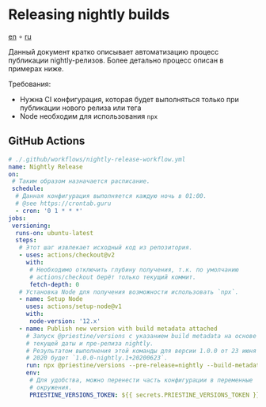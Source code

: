 # Releasing nightly builds

[en](./nightly-release.en.md) ∘ [ru](./nightly-release.ru.md)

Данный документ кратко описывает автоматизацию процесс публикации nightly-релизов. Более детально процесс описан в примерах ниже.

Требования:

- Нужна CI конфигурация, которая будет выполняться только при публикации нового релиза или тега
- Node необходим для использования `npx`

## GitHub Actions

```yml
# ./.github/workflows/nightly-release-workflow.yml
name: Nightly Release
on:
 # Таким образом назначается расписание.
 schedule:
  # Данная конфигурация выполняется каждую ночь в 01:00.
  # @see https://crontab.guru
  - cron: '0 1 * * *'
jobs:
 versioning:
  runs-on: ubuntu-latest
  steps:
   # Этот шаг извлекает исходный код из репозитория.
   - uses: actions/checkout@v2
     with:
      # Необходимо отключить глубину получения, т.к. по умолчанию
      # actions/checkout берёт только текущий коммит.
      fetch-depth: 0
   # Установка Node для получения возможности использовать `npx`.
   - name: Setup Node
     uses: actions/setup-node@v1
     with:
      node-version: '12.x'
   - name: Publish new version with build metadata attached
     # Запуск @priestine/versions с указанием build metadata на основе
     # текущей даты и пре-релиза nightly.
     # Результатом выполнения этой команды для версии 1.0.0 от 23 июня
     # 2020 будет `1.0.0-nightly.1+20200623`.
     run: npx @priestine/versions --pre-release=nightly --build-metadata=$(date '+%Y%m%d') --repository=$GITHUB_REPOSITORY
     env:
      # Для удобства, можно перенести часть конфигурации в переменные
      # окружения.
      PRIESTINE_VERSIONS_TOKEN: ${{ secrets.PRIESTINE_VERSIONS_TOKEN }}
```
